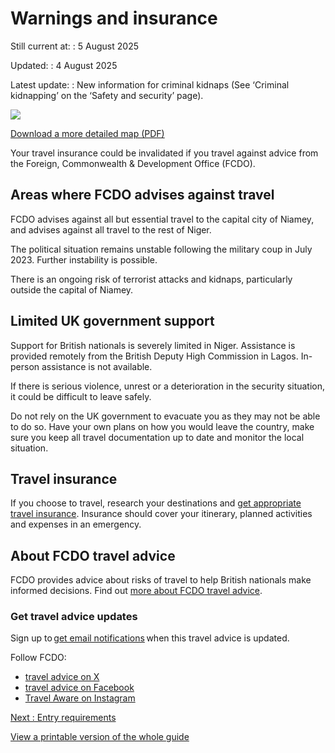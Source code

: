 # Warnings and insurance

Still current at:
:   5 August 2025

Updated:
:   4 August 2025

Latest update:
:   New information for criminal kidnaps (See ‘Criminal kidnapping’ on the ‘Safety and security’ page).

![](https://assets.publishing.service.gov.uk/media/66c48e1c2e8f04b086cdf445/FCDO__TA__029_-_Niger_Travel_Advice_Ed3__WEB_.jpg)


[Download a more detailed map (PDF)](https://assets.publishing.service.gov.uk/media/66c48e1c67dbaeb97a13e43e/FCDO__TA__029_-_Niger_Travel_Advice_Ed3.pdf)

Your travel insurance could be invalidated if you travel against advice from the Foreign, Commonwealth & Development Office (FCDO).

## Areas where FCDO advises against travel

FCDO advises against all but essential travel to the capital city of Niamey, and advises against all travel to the rest of Niger.

The political situation remains unstable following the military coup in July 2023. Further instability is possible.

There is an ongoing risk of terrorist attacks and kidnaps, particularly outside the capital of Niamey.

## Limited UK government support

Support for British nationals is severely limited in Niger. Assistance is provided remotely from the British Deputy High Commission in Lagos. In-person assistance is not available.

If there is serious violence, unrest or a deterioration in the security situation, it could be difficult to leave safely.

Do not rely on the UK government to evacuate you as they may not be able to do so. Have your own plans on how you would leave the country, make sure you keep all travel documentation up to date and monitor the local situation.

## Travel insurance

If you choose to travel, research your destinations and [get appropriate travel insurance](https://www.gov.uk/guidance/foreign-travel-insurance). Insurance should cover your itinerary, planned activities and expenses in an emergency.

## About FCDO travel advice

FCDO provides advice about risks of travel to help British nationals make informed decisions. Find out [more about FCDO travel advice](https://www.gov.uk/guidance/about-foreign-commonwealth-development-office-travel-advice).

### Get travel advice updates

Sign up to [get email notifications](https://www.gov.uk/foreign-travel-advice/niger/email-signup) when this travel advice is updated.

Follow FCDO:

* [travel advice on X](https://x.com/fcdotravelgovuk)
* [travel advice on Facebook](https://www.facebook.com/FCDOTravel/)
* [Travel Aware on Instagram](https://www.instagram.com/accounts/login/?next=https%3A%2F%2Fwww.instagram.com%2Ftravelaware%2F&is_from_rle)

[Next
:
Entry requirements](/foreign-travel-advice/niger/entry-requirements)

[View a printable version of the whole guide](/foreign-travel-advice/niger/print)